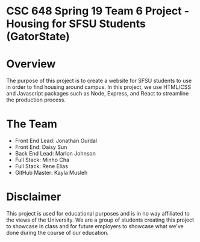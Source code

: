 # CSC 648 Spring 19 Team 6 Project - Housing for SFSU Students (GatorState)

# Overview
The purpose of this project is to create a website for SFSU students to use in order to find housing around campus. In this project, we use HTML/CSS and Javascript packages such as Node, Express, and React to streamline the production process.

# The Team
- Front End Lead: Jonathan Gurdal
- Front End: Daisy Sun
- Back End Lead: Marlon Johnson
- Full Stack: Minho Cha
- Full Stack: Rene Elias
- GitHub Master: Kayla Musleh

# Disclaimer
This project is used for educational purposes and is in no way affiliated to the views of the University. We are a group of students creating this project to showcase in class and for future employers to showcase what we've done during the course of our education.


